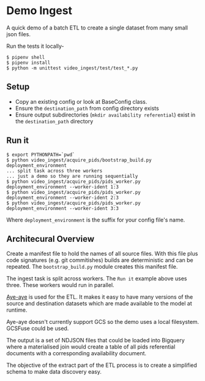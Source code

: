 # Demo Ingest

A quick demo of a batch ETL to create a single dataset from many small json files.


Run the tests it locally-

```shell
$ pipenv shell
$ pipenv install
$ python -m unittest video_ingest/test/test_*.py
```

## Setup

* Copy an existing config or look at BaseConfig class.
* Ensure the `destination_path` from config directory exists
* Ensure output subdirectories (`mkdir availability referential`) exist in the `destination_path` directory

## Run it

```shell
$ export PYTHONPATH=`pwd`
$ python video_ingest/acquire_pids/bootstrap_build.py deployment_environment
... split task across three workers
... just a demo so they are running sequentially
$ python video_ingest/acquire_pids/pids_worker.py deployment_environment --worker-ident 1:3
$ python video_ingest/acquire_pids/pids_worker.py deployment_environment --worker-ident 2:3
$ python video_ingest/acquire_pids/pids_worker.py deployment_environment --worker-ident 3:3
```
Where `deployment_environment` is the suffix for your config file's name.


## Architecural Overview

Create a manifest file to hold the names of all source files. With this file plus code signatures (e.g. git commitishes) builds are deterministic and can be repeated. The `bootstrap_build.py` module creates this manifest file.

The ingest task is split across workers. The `Run it` example above uses three. These workers would run in parallel.

[Aye-aye](https://github.com/Aye-Aye-Dev/AyeAye) is used for the ETL. It makes it easy to have many versions of the source and destination datasets which are made available to the model at runtime. 

Aye-aye doesn't currently support GCS so the demo uses a local filesystem. GCSFuse could be used.

The output is a set of NDJSON files that could be loaded into Bigquery where a materialised join would create a table of all pids referential documents with a corresponding availability document.

The objective of the extract part of the ETL process is to create a simplified schema to make data discovery easy.
